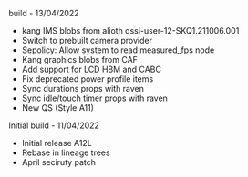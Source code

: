 build - 13/04/2022
- kang IMS blobs from alioth qssi-user-12-SKQ1.211006.001
- Switch to prebuilt camera provider
- Sepolicy: Allow system to read measured_fps node
- Kang graphics blobs from CAF
- Add support for LCD HBM and CABC
- Fix deprecated power profile items
- Sync durations props with raven 
- Sync idle/touch timer props with raven
- New QS (Style A11)

Initial build - 11/04/2022
- Initial release A12L
- Rebase in lineage trees
- April seciruty patch

